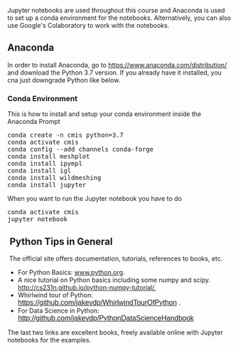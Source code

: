 <p>Jupyter notebooks are used throughout this course and Anaconda is used to set up a conda environment for the notebooks. Alternatively, you can also use Google's Colaboratory to work with the notebooks.</p>
<h2>Anaconda</h2>
<p>In order to install Anaconda, go to <a href="https://www.anaconda.com/distribution/">https://www.anaconda.com/distribution/</a> and download the Python 3.7 version. If you already have it installed, you cna just downgrade Python like below.</p>
<h3>Conda Environment</h3>
<p>This is how to install and setup your conda environment inside the Anaconda Prompt</p>
<pre>conda create -n cmis python=3.7<br />conda activate cmis<br />conda config --add channels conda-forge<br />conda install meshplot<br />conda install ipympl<br />conda install igl<br />conda install wildmeshing<br />conda install jupyter</pre>
<p>When you want to run the Jupyter notebook you have to do</p>
<pre>conda activate cmis<br />jupyter notebook</pre>
<h2>&nbsp;Python Tips in General</h2>
<p>&nbsp;The official site offers documentation, tutorials, references to books, etc.</p>
<ul>
    <li>For Python Basics: <a href="http://www.python.org">www.python.org</a>.</li>
    <li>A nice tutorial on Python basics including some numpy and scipy. <a href="http://cs231n.github.io/python-numpy-tutorial/">http://cs231n.github.io/python-numpy-tutorial/&nbsp;</a></li>
    <li>Whirlwind tour of Python: <a style="font-family: sans-serif; font-size: 1rem;" href="https://github.com/jakevdp/WhirlwindTourOfPython">https://github.com/jakevdp/WhirlwindTourOfPython</a><span style="font-family: sans-serif; font-size: 1rem;"> .</span></li>
    <li>For Data Science in Python: <a style="font-family: sans-serif; font-size: 1rem;" href="http://github.com/jakevdp/PythonDataScienceHandbook">http://github.com/jakevdp/PythonDataScienceHandbook</a><span style="font-family: sans-serif; font-size: 1rem;">&nbsp;</span></li>
</ul>
<p>The last two links are excellent books, freely available online with Jupyter notebooks for the examples.</p>
